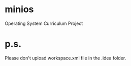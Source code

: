 # minios
Operating System Curriculum Project 

# p.s.
Please don't upload workspace.xml file in the .idea folder.
